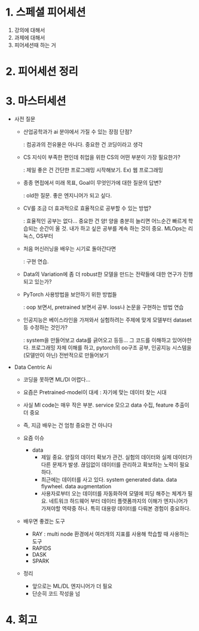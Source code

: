 # 1. 스페셜 피어세션

1. 강의에 대해서
2. 과제에 대해서
3. 피어세션때 하는 거

# 2. 피어세션 정리

# 3. 마스터세션

- 사전 질문

  - 산업공학과가 ai 분야에서 가질 수 있는 장점 단점?

    : 컴공과의 전유물은 아니다. 중요한 건 코딩이라고 생각

  - CS 지식이 부족한 편인데 취업을 위한 CS의 어떤 부분이 가장 필요한가?

    : 제일 좋은 건 간단한 프로그래밍 시작해보기. Ex) 웹 프로그래밍

  - 종종 면접에서 미래 목표, Goal이 무엇인가에 대한 질문의 답변?

    : old한 질문. 좋은 엔지니어가 되고 싶다. 

  - CV를 조금 더 효과적으로 효율적으로 공부할 수 있는 방법?

    : 효율적인 공부는 없다... 중요한 건 양! 양을 충분히 늘리면 어느순간 빠르게 학습되는 순간이 올 것. 내가 하고 싶은 공부를 계속 하는 것이 중요. MLOps는 리눅스, OS부터

  - 처음 머신러닝을 배우는 시기로 돌아간다면

    : 구현 연습. 

  - Data의 Variation에 좀 더 robust한 모델을 만드는 전략들에 대한 연구가 진행되고 있는가?

  - PyTorch 사용방법을 보안하기 위한 방법들

    : oop 보면서, pretrained 보면서 공부. loss나 논문을 구현하는 방법 연습

  - 인공지능은 베이스라인을 가져와서 실험하려는 주제에 맞게 모델부터 dataset 등 수정하는 것인가?

    : system을 만들어보고 data를 긁어오고 등등... 그 코드를 이해하고 있어야한다. 프로그래밍 자체 이해를 하고, pytorch의 oo구조 공부, 인공지능 시스템을 (모델만이 아닌) 전반적으로 만들어보기

- Data Centric Ai

  - 코딩을 못하면 ML/Dl 어렵다...
  - 요즘은 Pretrained-model이 대세 : 자기에 맞는 데이터 찾는 시대
  - 사실 Ml code는 매우 작은 부분. service 모으고 data 수집, feature 추출이 더 중요
  - 즉, 지금 배우는 건 엄청 중요한 건 아니다
  - 요즘 이슈
    - data
      - 제일 중요. 양질의 데이터 확보가 관건. 실험의 데이터와 실제 데이터가 다른 문제가 발생. 끊임없이 데이터를 관리하고 확보하는 노력이 필요하다.
      - 최근에는 데이터를 사고 있다. system generated data. data flywheel. data augmentation
      - 사용자로부터 오는 데이터를 자동화하여 모델에 피딩 해주는 체계가 필요. 네트워크 하드웨어 부터 데이터 플랫폼까지의 이해가 엔지니어가 가져야할 역략중 하나. 특히 대용량 데이터를 다뤄본 경험이 중요하다.
  - 배우면 좋겠는 도구
    - RAY : multi node 환경에서 여러개의 지표를 사용해 학습할 때 사용하는 도구
    - RAPIDS
    - DASK
    - SPARK

  - 정리
    - 앞으로는 ML/DL 엔지니어가 더 필요
    - 단순히 코드 작성을 넘

# 4. 회고
